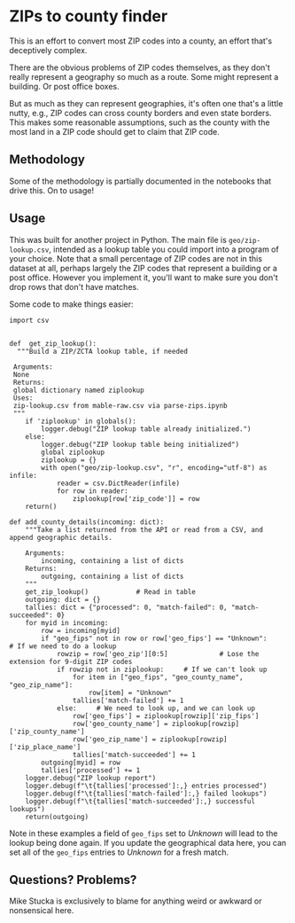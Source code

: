 # ZIPs to county finder

This is an effort to convert most ZIP codes into a county, an effort that's deceptively complex.

There are the obvious problems of ZIP codes themselves, as they don't really represent a geography so much as a route. Some might represent a building. Or post office boxes.

But as much as they can represent geographies, it's often one that's a little nutty, e.g., ZIP codes can cross county borders and even state borders. This makes some reasonable assumptions, such as the county with the most land in a ZIP code should get to claim that ZIP code.

## Methodology
Some of the methodology is partially documented in the notebooks that drive this. On to usage!

## Usage
This was built for another project in Python. The main file is `geo/zip-lookup.csv`, intended as a lookup table you could import into a program of your choice. Note that a small percentage of ZIP codes are not in this dataset at all, perhaps largely the ZIP codes that represent a building or a post office. However you implement it, you'll want to make sure you don't drop rows that don't have matches.

Some code to make things easier:

```
import csv


def  get_zip_lookup():
  """Build a ZIP/ZCTA lookup table, if needed
  
 Arguments:
 None
 Returns:
 global dictionary named ziplookup
 Uses:
 zip-lookup.csv from mable-raw.csv via parse-zips.ipynb
 """
	if 'ziplookup' in globals():
		logger.debug("ZIP lookup table already initialized.")
	else:
		logger.debug("ZIP lookup table being initialized")
		global ziplookup
		ziplookup = {}
		with open("geo/zip-lookup.csv", "r", encoding="utf-8") as infile:
			reader = csv.DictReader(infile)
			for row in reader:
				ziplookup[row['zip_code']] = row
	return()

def add_county_details(incoming: dict):
	"""Take a list returned from the API or read from a CSV, and append geographic details.
	
	Arguments:
		incoming, containing a list of dicts
	Returns:
		outgoing, containing a list of dicts
	"""
	get_zip_lookup()            # Read in table    
	outgoing: dict = {}
	tallies: dict = {"processed": 0, "match-failed": 0, "match-succeeded": 0}
	for myid in incoming:
		row = incoming[myid]
		if "geo_fips" not in row or row['geo_fips'] == "Unknown":     # If we need to do a lookup
			rowzip = row['geo_zip'][0:5]             # Lose the extension for 9-digit ZIP codes
			if rowzip not in ziplookup:     # If we can't look up
				for item in ["geo_fips", "geo_county_name", "geo_zip_name"]:
					row[item] = "Unknown"
				tallies['match-failed'] += 1
			else:     # We need to look up, and we can look up
				row['geo_fips'] = ziplookup[rowzip]['zip_fips']
				row['geo_county_name'] = ziplookup[rowzip]['zip_county_name']
				row['geo_zip_name'] = ziplookup[rowzip]['zip_place_name']
				tallies['match-succeeded'] += 1
		outgoing[myid] = row
		tallies['processed'] += 1
	logger.debug("ZIP lookup report")
	logger.debug(f"\t{tallies['processed']:,} entries processed")
	logger.debug(f"\t{tallies['match-failed']:,} failed lookups")
	logger.debug(f"\t{tallies['match-succeeded']:,} successful lookups")
	return(outgoing)

```

Note in these examples a field of `geo_fips` set to *Unknown* will lead to the lookup being done again. If you update the geographical data here, you can set all of the `geo_fips` entries to *Unknown* for a fresh match.

## Questions? Problems?

Mike Stucka is exclusively to blame for anything weird or awkward or nonsensical here.
